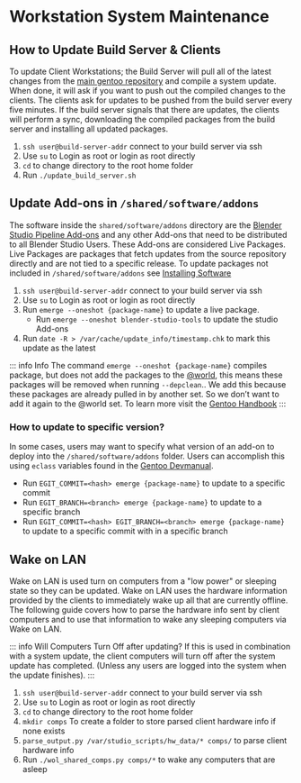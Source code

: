# Workstation System Maintenance

## How to Update Build Server & Clients
To update Client Workstations; the Build Server will pull all of the latest changes from the [main gentoo repository](https://wiki.gentoo.org/wiki/Ebuild_repository#:~:text=The%20Gentoo%20ebuild%20repository%20is%20the%20main%20ebuild%20repository%20for,to%20be%20available%20to%20Portage.) and compile a system update. When done, it will ask if you want to push out the compiled changes to the clients. The clients ask for updates to be pushed from the build server every five minutes. If the build server signals that there are updates, the clients will perform a sync, downloading the compiled packages from the build server and installing all updated packages.

1. `ssh user@build-server-addr` connect to your build server via ssh
2. Use `su` to Login as root or login as root directly
3. `cd` to change directory to the root home folder
4. Run `./update_build_server.sh`


## Update Add-ons in `/shared/software/addons`

 The software inside the `shared/software/addons` directory are the [Blender Studio Pipeline Add-ons](/addons/overview) and any other Add-ons that need to be distributed to all Blender Studio Users. These Add-ons are considered Live Packages. Live Packages are packages that fetch updates from the source repository directly and are not tied to a specific release. To update packages not included in `/shared/software/addons` see [Installing Software](/user-guide/workstations/installing-software)

1. `ssh user@build-server-addr` connect to your build server via ssh
2. Use `su` to Login as root or login as root directly
3. Run `emerge --oneshot {package-name}` to update a live package.
    - Run `emerge --oneshot blender-studio-tools` to update the studio Add-ons
4. Run `date -R > /var/cache/update_info/timestamp.chk` to mark this update as the latest

::: info Info
The command `emerge --oneshot {package-name}` compiles package, but does not add the packages to the [@world](https://wiki.gentoo.org/wiki/World_set_(Portage)), this means these packages will be removed when running `--depclean`.. We add this because these packages are already pulled in by another set. So we don’t want to add it again to the @world set. To learn more visit the [Gentoo  Handbook](https://wiki.gentoo.org/wiki/Emerge#:~:text=fetchonly%20%2D%2Demptytree%20%40world-,Do%20not%20add%20dependencies%20to%20the%20world%20file,-If%20a%20dependency) 
::: 

### How to update to specific version?
In some cases, users may want to specify what version of an add-on to deploy into the `/shared/software/addons` folder. Users can accomplish this using `eclass` variables found in the [Gentoo Devmanual](https://devmanual.gentoo.org/eclass-reference/git-r3.eclass/index.html#:~:text=more%20creative%20ways.-,EGIT_BRANCH,-The%20branch%20name).  
- Run `EGIT_COMMIT=<hash> emerge {package-name}` to update to a specific commit 
- Run `EGIT_BRANCH=<branch> emerge {package-name}` to update to a specific branch 
- Run `EGIT_COMMIT=<hash> EGIT_BRANCH=<branch> emerge {package-name}` to update to a specific commit with in a specific branch 
## Wake on LAN
Wake on LAN is used turn on computers from a "low power" or sleeping state so they can be updated. Wake on LAN uses the hardware information provided by the clients to immediately wake up all that are currently offline. The following guide covers how to parse the hardware info sent by client computers and to use that information to wake any sleeping computers via Wake on LAN.

::: info Will Computers Turn Off after updating?
If this is used in combination with a system update, the client computers will turn off after the system update has completed. (Unless any users are logged into the system when the update finishes).
:::

1. `ssh user@build-server-addr` connect to your build server via ssh
2. Use `su` to Login as root or login as root directly
3. `cd` to change directory to the root home folder
4. `mkdir comps` To create a folder to store parsed client hardware info if none exists
5. `parse_output.py /var/studio_scripts/hw_data/* comps/` to parse client hardware info 
6. Run  `./wol_shared_comps.py comps/*` to wake any computers that are asleep
